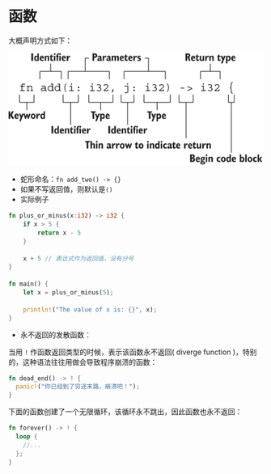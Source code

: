 # 函数

大概声明方式如下：

![img](README/v2-54b3a6d435d2482243edc4be9ab98153_1440w.png)

- 蛇形命名：`fn add_two() -> {}`
- 如果不写返回值，则默认是`()`
- 实际例子

```rust
fn plus_or_minus(x:i32) -> i32 {
    if x > 5 {
        return x - 5
    }

    x + 5 // 表达式作为返回值，没有分号
}

fn main() {
    let x = plus_or_minus(5);

    println!("The value of x is: {}", x);
}
```

- 永不返回的发散函数：

当用 `!` 作函数返回类型的时候，表示该函数永不返回( diverge function )，特别的，这种语法往往用做会导致程序崩溃的函数：

```rust
fn dead_end() -> ! {
  panic!("你已经到了穷途末路，崩溃吧！");
}
```

下面的函数创建了一个无限循环，该循环永不跳出，因此函数也永不返回：

```rust
fn forever() -> ! {
  loop {
    //...
  };
}
```















